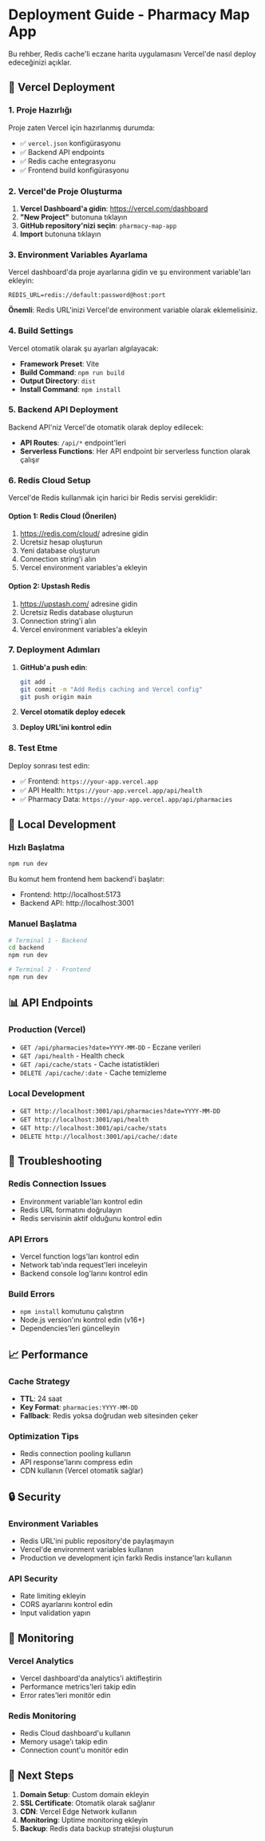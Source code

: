 # Deployment Guide - Pharmacy Map App

Bu rehber, Redis cache'li eczane harita uygulamasını Vercel'de nasıl deploy edeceğinizi açıklar.

## 🚀 Vercel Deployment

### 1. Proje Hazırlığı

Proje zaten Vercel için hazırlanmış durumda:
- ✅ `vercel.json` konfigürasyonu
- ✅ Backend API endpoints
- ✅ Redis cache entegrasyonu
- ✅ Frontend build konfigürasyonu

### 2. Vercel'de Proje Oluşturma

1. **Vercel Dashboard'a gidin**: https://vercel.com/dashboard
2. **"New Project"** butonuna tıklayın
3. **GitHub repository'nizi seçin**: `pharmacy-map-app`
4. **Import** butonuna tıklayın

### 3. Environment Variables Ayarlama

Vercel dashboard'da proje ayarlarına gidin ve şu environment variable'ları ekleyin:

```
REDIS_URL=redis://default:password@host:port
```

**Önemli**: Redis URL'inizi Vercel'de environment variable olarak eklemelisiniz.

### 4. Build Settings

Vercel otomatik olarak şu ayarları algılayacak:
- **Framework Preset**: Vite
- **Build Command**: `npm run build`
- **Output Directory**: `dist`
- **Install Command**: `npm install`

### 5. Backend API Deployment

Backend API'niz Vercel'de otomatik olarak deploy edilecek:
- **API Routes**: `/api/*` endpoint'leri
- **Serverless Functions**: Her API endpoint bir serverless function olarak çalışır

### 6. Redis Cloud Setup

Vercel'de Redis kullanmak için harici bir Redis servisi gereklidir:

#### Option 1: Redis Cloud (Önerilen)
1. https://redis.com/cloud/ adresine gidin
2. Ücretsiz hesap oluşturun
3. Yeni database oluşturun
4. Connection string'i alın
5. Vercel environment variables'a ekleyin

#### Option 2: Upstash Redis
1. https://upstash.com/ adresine gidin
2. Ücretsiz Redis database oluşturun
3. Connection string'i alın
4. Vercel environment variables'a ekleyin

### 7. Deployment Adımları

1. **GitHub'a push edin**:
   ```bash
   git add .
   git commit -m "Add Redis caching and Vercel config"
   git push origin main
   ```

2. **Vercel otomatik deploy edecek**

3. **Deploy URL'ini kontrol edin**

### 8. Test Etme

Deploy sonrası test edin:
- ✅ Frontend: `https://your-app.vercel.app`
- ✅ API Health: `https://your-app.vercel.app/api/health`
- ✅ Pharmacy Data: `https://your-app.vercel.app/api/pharmacies`

## 🔧 Local Development

### Hızlı Başlatma
```bash
npm run dev
```

Bu komut hem frontend hem backend'i başlatır:
- Frontend: http://localhost:5173
- Backend API: http://localhost:3001

### Manuel Başlatma
```bash
# Terminal 1 - Backend
cd backend
npm run dev

# Terminal 2 - Frontend
npm run dev
```

## 📊 API Endpoints

### Production (Vercel)
- `GET /api/pharmacies?date=YYYY-MM-DD` - Eczane verileri
- `GET /api/health` - Health check
- `GET /api/cache/stats` - Cache istatistikleri
- `DELETE /api/cache/:date` - Cache temizleme

### Local Development
- `GET http://localhost:3001/api/pharmacies?date=YYYY-MM-DD`
- `GET http://localhost:3001/api/health`
- `GET http://localhost:3001/api/cache/stats`
- `DELETE http://localhost:3001/api/cache/:date`

## 🐛 Troubleshooting

### Redis Connection Issues
- Environment variable'ları kontrol edin
- Redis URL formatını doğrulayın
- Redis servisinin aktif olduğunu kontrol edin

### API Errors
- Vercel function logs'ları kontrol edin
- Network tab'ında request'leri inceleyin
- Backend console log'larını kontrol edin

### Build Errors
- `npm install` komutunu çalıştırın
- Node.js version'ını kontrol edin (v16+)
- Dependencies'leri güncelleyin

## 📈 Performance

### Cache Strategy
- **TTL**: 24 saat
- **Key Format**: `pharmacies:YYYY-MM-DD`
- **Fallback**: Redis yoksa doğrudan web sitesinden çeker

### Optimization Tips
- Redis connection pooling kullanın
- API response'larını compress edin
- CDN kullanın (Vercel otomatik sağlar)

## 🔒 Security

### Environment Variables
- Redis URL'ini public repository'de paylaşmayın
- Vercel'de environment variables kullanın
- Production ve development için farklı Redis instance'ları kullanın

### API Security
- Rate limiting ekleyin
- CORS ayarlarını kontrol edin
- Input validation yapın

## 📝 Monitoring

### Vercel Analytics
- Vercel dashboard'da analytics'i aktifleştirin
- Performance metrics'leri takip edin
- Error rates'leri monitör edin

### Redis Monitoring
- Redis Cloud dashboard'u kullanın
- Memory usage'ı takip edin
- Connection count'u monitör edin

## 🚀 Next Steps

1. **Domain Setup**: Custom domain ekleyin
2. **SSL Certificate**: Otomatik olarak sağlanır
3. **CDN**: Vercel Edge Network kullanın
4. **Monitoring**: Uptime monitoring ekleyin
5. **Backup**: Redis data backup stratejisi oluşturun
